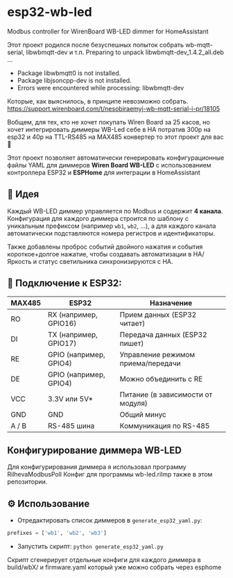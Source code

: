 # esp32-wb-led
Modbus controller for WirenBoard WB-LED dimmer for HomeAssistant

Этот проект родился после безуспешных попыток собрать wb-mqtt-serial, libwbmqtt-dev и т.п. 
Preparing to unpack libwbmqtt-dev_1.4.2_all.deb ...
-  Package libwbmqtt0 is not installed.
-  Package libjsoncpp-dev is not installed.
- Errors were encountered while processing:
 libwbmqtt-dev

Которые, как выяснилось, в принципе невозможно собрать.
https://support.wirenboard.com/t/nesobiraemyj-wb-mqtt-serial-i-pr/18105


Вобщем, для тех, кто не хочет покупать Wiren Board за 25 касов, но хочет интегрировать диммеры WB-Led себе в HA потратив 300р на esp32 и 40р на TTL-RS485 на MAX485 конвертер то этот проект для вас 🙏

Этот проект позволяет автоматически генерировать конфигурационные файлы YAML для диммеров **Wiren Board WB-LED** с использованием контроллера ESP32 и **ESPHome** для интеграции в HomeAssistant

## 🧠 Идея

Каждый WB-LED диммер управляется по Modbus и содержит **4 канала**. 
Конфигурация для каждого диммера строится по шаблону с уникальным префиксом (например `wb1`, `wb2`, ...), 
а для каждого канала автоматически подставляются номера регистров и идентификаторы.

Также добавлены проброс событий двойного нажатия и события короткое+долгое нажатие, чтобы создавать автоматизации в HA/
Яркость и статус светильника синхронизируются с HA.

## 📌 Подключение к ESP32:
| MAX485 | ESP32                          | Назначение                                |
|--------|--------------------------------|-------------------------------------------|
| RO     | RX (например, GPIO16)          | Прием данных (ESP32 читает)               |
| DI     | TX (например, GPIO17)          | Передача данных (ESP32 пишет)             |
| RE     | GPIO (например, GPIO4)         | Управление режимом приема/передачи        |
| DE     | GPIO (например, GPIO4)         | Можно объединить с RE                     |
| VCC    | 3.3V или 5V*                   | Питание (в зависимости от модуля)         |
| GND    | GND                            | Общий минус                               |
| A / B  | RS-485 шина                    | Коммуникация по RS-485                    |


## Конфигурирование диммера WB-LED
Для конфигурирования диммера я использовал программу RilhevaModbusPoll
Конфиг для программы wb-led.rilmp также в этом репозитории.


## ⚙️ Использование

- Отредактировать список диммеров в `generate_esp32_yaml.py`:

```python
prefixes = ['wb1', 'wb2', 'wb3']
```

- Запустить скрипт:
```python generate_esp32_yaml.py```

Скрипт сгенерирует отдельные конфиги для каждого диммера в build/wbX/ и firmware.yaml который уже можно собрать через esphome 

